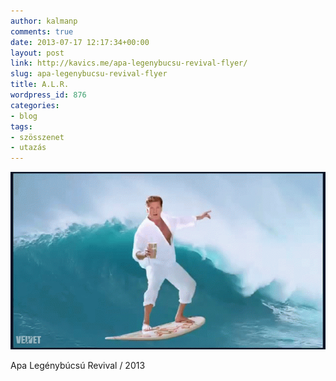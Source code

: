 ```yaml
---
author: kalmanp
comments: true
date: 2013-07-17 12:17:34+00:00
layout: post
link: http://kavics.me/apa-legenybucsu-revival-flyer/
slug: apa-legenybucsu-revival-flyer
title: A.L.R.
wordpress_id: 876
categories:
- blog
tags:
- szösszenet
- utazás
---
```


[![surfing](/wp-content/uploads/2013/07/4528248_0be70f12935673f5fa92bca3053cf58b_wm.gif)](/wp-content/uploads/2013/07/4528248_0be70f12935673f5fa92bca3053cf58b_wm.gif)




Apa Legénybúcsú Revival / 2013
